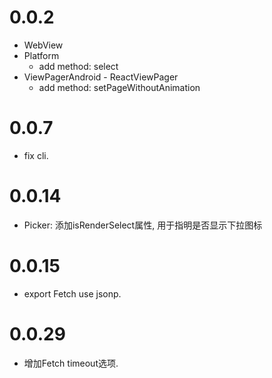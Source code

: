 
0.0.2
==================
  - WebView
  - Platform
    - add method: select
  - ViewPagerAndroid - ReactViewPager
    - add method: setPageWithoutAnimation

0.0.7
==================
  - fix cli.

0.0.14
==================
  - Picker: 添加isRenderSelect属性, 用于指明是否显示下拉图标

0.0.15
==================
  - export Fetch use jsonp.

0.0.29
==================
  - 增加Fetch timeout选项.